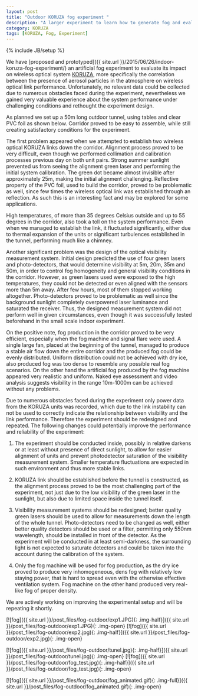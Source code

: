 ```yaml
---
layout: post
title: "Outdoor KORUZA fog experiment "
description: "A larger experiment to learn how to generate fog and evaluate impact on wireless optical systems at 50m length"
category: KORUZA
tags: [KORUZA, Fog, Experiment]
---
```

{% include JB/setup %}

We have [proposed and prototyped]({{ site.url }}/2015/06/26/indoor-koruza-fog-experiment/) an artificial fog experiment to evaluate its impact on wireless optical system [KORUZA](http://koruza.net), more specifically the correlation between the presence of aerosol particles in the atmosphere on wireless optical link performance. Unfortunately, no relevant data could be collected due to numerous obstacles faced during the experiment, nevertheless we gained very valuable experience about the system performance under challenging conditions and rethought the experiment design. 

As planned we set up a 50m long outdoor tunnel, using tables and clear PVC foil as shown below. Corridor proved to be easy to assemble, while still creating satisfactory conditions for the experiment.

The first problem appeared when we attempted to establish two wireless optical KORUZA links down the corridor. Alignment process proved to be very difficult, even though we performed 
collimation and calibration processes previous day on both unit pairs. Strong summer sunlight prevented us from seeing the alignment green laser and performing the initial system calibration. The green dot became almost invisible after approximately 25m, making the initial alignment challenging. Reflective property of the PVC foil, used to build the corridor, proved to be problematic as well, since few times the wireless optical link was established through an reflection. As such this is an interesting fact and may be explored for some applications.

High temperatures, of more than 35 degrees Celsius outside and up to 55 degrees in the corridor, also took a toll on the system performance. Even when we managed to establish the link,
it fluctuated significantly, either due to thermal expansion of the units or significant turbulences established in the tunnel, performing much like a chimney.

Another significant problem was the design of the optical visibility measurement system. Initial design predicted the use of four green lasers and photo-detectors, that would determine 
visibility at 5m, 20m, 35m and 50m, in order to control fog homogeneity and general visibility conditions in the corridor. However, as green lasers used were exposed to the high temperatures, they could not be detected or even aligned with the sensors more than 5m away. After few hours, most of them stopped working altogether. Photo-detectors proved to be problematic as well since the background sunlight completely overpowered laser luminance and saturated the receiver. Thus, the designed measurement system did not perform well in given circumstances, even though it was successfully tested beforehand in the small scale indoor experiment.   

On the positive note, fog production in the corridor proved to be very efficient, especially when the fog machine and signal flare were used. A single large fan, 
placed at the beginning of the tunnel, managed to produce a stable air flow down the entire corridor and the produced fog could be evenly distributed. Uniform distribution could not be 
achieved with dry ice, also produced fog was too dense to resemble any possible real fog scenarios. On the other hand the artificial fog produced by the fog machine appeared 
very realistic and uniform. Naked eye assessment and video analysis suggests visibility in the range 10m-1000m can be achieved without any problems. 

Due to numerous obstacles faced during the experiment only power data from the KORUZA units was recorded, which due to the link instability can not be used to correctly indicate 
the relationship between visibility and the link performance. Therefore the experiment should be redesigned and repeated. The following changes could potentially 
improve the performance and reliability of the experiment:

1. The experiment should be conducted inside, possibly in relative darkens or at least without presence of direct sunlight, to allow for easier alignment of units and prevent photodetector saturation of the visibility measurement system. Smaller temperature fluctuations are expected in such environment and thus more stable links. 

1. KORUZA link should be established before the tunnel is constructed, as the alignment process proved to be the most challenging part 
of the experiment, not just due to the low visibility of the green laser in the sunlight, but also due to limited space inside the tunnel itself.  

1. Visibility measurement systems should be redesigned; better quality green lasers should be used to allow for measurements down the length of the whole tunnel. Photo-detectors 
need to be changed as well, either better quality detectors should be used or a filter, permitting only 550nm wavelength, should be installed in front of the detector. 
As the experiment will be conducted in at least semi-darkness, the surrounding light is not expected to saturate detectors and could be taken into the account during the 
calibration of the system. 

1. Only the fog machine will be used for fog production, as the dry ice proved to produce very inhomogeneous, dens fog with relatively low staying power, that is hard to spread
even with the otherwise effective ventilation system. Fog machine on the other hand produced very real-like fog of proper density. 

We are actively working on improving the experimental setup and will be repeating it shortly.

[![fog]({{ site.url }}/post_files/fog-outdoor/exp1.JPG){: .img-half}]({{ site.url }}/post_files/fog-outdoor/exp1.JPG){: .img-open}
[![fog]({{ site.url }}/post_files/fog-outdoor/exp2.jpg){: .img-half}]({{ site.url }}/post_files/fog-outdoor/exp2.jpg){: .img-open}

[![fog]({{ site.url }}/post_files/fog-outdoor/tunel.jpg){: .img-half}]({{ site.url }}/post_files/fog-outdoor/tunel.jpg){: .img-open}
[![fog]({{ site.url }}/post_files/fog-outdoor/fog_test.jpg){: .img-half}]({{ site.url }}/post_files/fog-outdoor/fog_test.jpg){: .img-open}

[![fog]({{ site.url }}/post_files/fog-outdoor/fog_animated.gif){: .img-full}]({{ site.url }}/post_files/fog-outdoor/fog_animated.gif){: .img-open}

